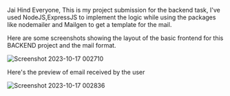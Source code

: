 Jai Hind Everyone,
This is my project submission for the backend task, I've used NodeJS,ExpressJS to implement the logic while using the packages like nodemailer and Mailgen to get a template for the mail.

Here are some screenshots showing the layout of the basic frontend for this BACKEND project and the mail format.

![Screenshot 2023-10-17 002710](https://github.com/mohitxroxx/Probation-Projects-2023/assets/94298923/a790bc65-f722-4c1a-8fc9-e545d0b44ed5)

Here's the preview of email received by the user

![Screenshot 2023-10-17 002836](https://github.com/mohitxroxx/Probation-Projects-2023/assets/94298923/fe945448-0390-42a2-bda2-9bacd5468a96)


